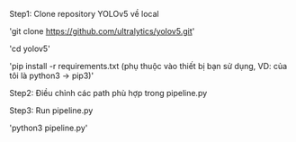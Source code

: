Step1: Clone repository YOLOv5 về local

'git clone https://github.com/ultralytics/yolov5.git'

'cd yolov5'

'pip install -r requirements.txt (phụ thuộc vào thiết bị bạn sử dụng, VD: của tôi là python3 -> pip3)'

Step2: Điều chỉnh các path phù hợp trong pipeline.py

Step3: Run pipeline.py

'python3 pipeline.py'
